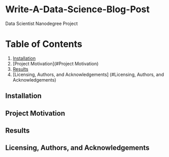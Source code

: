 # Write-A-Data-Science-Blog-Post

Data Scientist Nanodegree Project

# Table of Contents

1. [Installation](#Installation)
2. [Project Motivation](#Project Motivation)
3. [Results](#Results)
4. [Licensing, Authors, and Acknowledgements] (#Licensing, Authors, and Acknowledgements)



## Installation



## Project Motivation

## Results


## Licensing, Authors, and Acknowledgements

